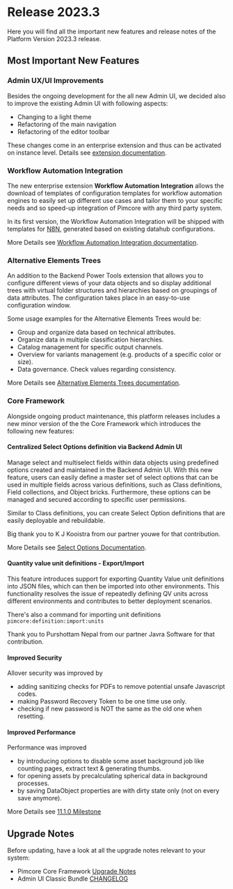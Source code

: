 # Release 2023.3

Here you will find all the important new features and release notes of the Platform Version 2023.3 release. 

## Most Important New Features

### Admin UX/UI Improvements

Besides the ongoing development for the all new Admin UI, we decided also to improve the existing Admin UI with following aspects: 
- Changing to a light theme 
- Refactoring of the main navigation 
- Refactoring of the editor toolbar

These changes come in an enterprise extension and thus can be activated on instance level. Details see [extension documentation](https://pimcore.com/docs/platform/Light_Theme_Admin_UI/).


### Workflow Automation Integration

The new enterprise extension **Workflow Automation Integration** allows the download of templates of configuration templates for 
workflow automation engines to easily set up different use cases and tailor them to your specific 
needs and so speed-up integration of Pimcore with any third party system. 

In its first version, the Workflow Automation Integration will be shipped with templates for [N8N](https://n8n.io/), generated based 
on existing datahub configurations. 

More Details see [Workflow Automation Integration documentation](https://pimcore.com/docs/platform/Workflow_Automation/).


### Alternative Elements Trees

An addition to the Backend Power Tools extension that allows you to configure different views of your data objects and so display additional trees with 
virtual folder structures and hierarchies based on groupings of data attributes.
The configuration takes place in an easy-to-use configuration window.

Some usage examples for the Alternative Elements Trees would be: 
- Group and organize data based on technical attributes.
- Organize data in multiple classification hierarchies. 
- Catalog management for specific output channels.   
- Overview for variants management (e.g. products of a specific color or size). 
- Data governance. Check values regarding consistency. 

More Details see [Alternative Elements Trees documentation](https://pimcore.com/docs/platform/Backend_Power_Tools/Alternative_Element_Trees/).

### Core Framework

Alongside ongoing product maintenance, this platform releases includes a new minor version of the the Core Framework which introduces the following new features:

#### Centralized Select Options definition via Backend Admin UI
Manage select and multiselect fields within data objects using predefined options created and maintained in the Backend Admin UI. With this new feature, 
users can easily define a master set of select options that can be used in multiple fields across various definitions, such as Class definitions, Field collections, 
and Object bricks. 
Furthermore, these options can be managed and secured according to specific user permissions.

Similar to Class definitions, you can create Select Option definitions that are easily deployable and rebuildable. 

Big thank you to K J Kooistra from our partner youwe for that contribution. 

More Details see [Select Options Documentation](https://pimcore.com/docs/platform/Pimcore/Objects/Object_Classes/Data_Types/Select_Options).


#### Quantity value unit definitions - Export/Import
This feature introduces support for exporting Quantity Value unit definitions into JSON files, which can then be imported into other environments. This functionality 
resolves the issue of repeatedly defining QV units across different environments and contributes to better deployment scenarios. 

There's also a command for importing unit definitions `pimcore:definition:import:units`

Thank you to Purshottam Nepal from our partner Javra Software for that contribution.


#### Improved Security
Allover security was improved by 
- adding sanitizing checks for PDFs to remove potential unsafe Javascript codes. 
- making Password Recovery Token to be one time use only. 
- checking if new password is NOT the same as the old one when resetting. 

#### Improved Performance
Performance was improved 
- by introducing options to disable some asset background job like counting pages, extract text & generating thumbs. 
- for opening assets by precalculating spherical data in background processes. 
- by saving DataObject properties are with dirty state only (not on every save anymore).


More Details see [11.1.0 Milestone](https://github.com/pimcore/pimcore/milestone/189?closed=1)


## Upgrade Notes
Before updating, have a look at all the upgrade notes relevant to your system:
- Pimcore Core Framework [Upgrade Notes](https://pimcore.com/docs/platform/Pimcore/Installation_and_Upgrade/Upgrade_Notes/#pimcore-1110)
- Admin UI Classic Bundle [CHANGELOG](https://github.com/pimcore/admin-ui-classic-bundle/blob/1.x/CHANGELOG.md#v120)

